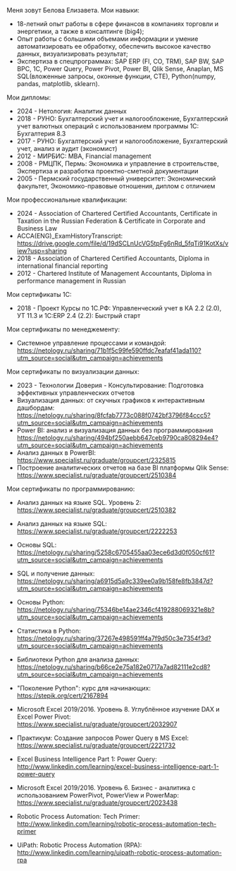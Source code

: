 Меня зовут Белова Елизавета.
Мои навыки:
- 18-летний опыт работы в сфере финансов в компаниях торговли и энергетики, а также в консалтинге (big4);
- Опыт работы с большими объемами информации и умение автоматизировать ее обработку, обеспечить высокое качество данных, визуализировать результат;
- Экспертиза в спецпрограммах:
SAP ERP (FI, CO, TRM), SAP BW, SAP BPC, 1С,
Power Query, Power Pivot, Power BI, Qlik Sense, Anaplan,
MS SQL(вложенные запросы, оконные функции, CTE), Python(numpy, pandas, matplotlib, sklearn).

Мои дипломы:
- 2024 - Нетология: Аналитик данных
- 2018 - РУНО: Бухгалтерский учет и налогообложение, Бухгалтерский учет валютных операций с использованием программы 1С: Бухгалтерия 8.3
- 2017 - РУНО: Бухгалтерский учет и налогообложение, Бухгалтерский учет, анализ и аудит (экономист)
- 2012 - МИРБИС: МВА, Financial management
- 2008 - РМЦПК, Пермь: Экономика и управление в строительстве, Экспертиза и разработка проектно-сметной
документации
- 2005 - Пермский государственный университет: Экономический факультет, Экономико-правовые отношения, диплом с отличием

Мои профессиональные квалификации:
- 2024 - Association of Chartered Certified Accountants, Certificate in Taxation in the Russian Federation & Certificate in Corporate and Business Law
- ACCA(ENG)_ExamHistoryTranscript: https://drive.google.com/file/d/19dSCLnUcVG5tpFg6nRd_5fqTi91KotXs/view?usp=sharing
- 2018 - Association of Chartered Certified Accountants, Diploma in international financial reporting
- 2012 - Chartered Institute of Management Accountants, Diploma in performance management in Russian

Мои сертификаты 1С:
- 2018 - Проект Курсы по 1С.РФ: Управленческий учет в КА 2.2 (2.0), УТ 11.3 и 1C:ERP 2.4 (2.2): Быстрый старт

Мои сертификаты по менеджементу:
- Системное управление процессами и командой: https://netology.ru/sharing/71b1f5c99fe590ffdc7eafaf41ada110?utm_source=social&utm_campaign=achievements

Мои сертификаты по визуализации данных:
- 2023 - Технологии Доверия - Консультирование: Подготовка эффективных управленческих отчетов
- Визуализация данных: от скучных графиков к интерактивным дашбордам: https://netology.ru/sharing/8fcfab7773c088f0742bf3796f84ccc5?utm_source=social&utm_campaign=achievements
- Power BI: анализ и визуализация данных без программирования https://netology.ru/sharing/494bf250aebb647ceb9790ca808294e4?utm_source=social&utm_campaign=achievements
- Анализ данных в PowerBI: https://www.specialist.ru/graduate/groupcert/2325815
- Построение аналитических отчетов на базе BI платформы Qlik Sense: https://www.specialist.ru/graduate/groupcert/2510384

Мои сертификаты по программированию:

- Анализ данных на языке SQL. Уровень 2: https://www.specialist.ru/graduate/groupcert/2510382
- Анализ данных на языке SQL: https://www.specialist.ru/graduate/groupcert/2222253
- Основы SQL: https://netology.ru/sharing/5258c6705455aa03ece6d3d0f050cf61?utm_source=social&utm_campaign=achievements
- SQL и получение данных: https://netology.ru/sharing/a6915d5a9c339ee0a9b158fe8fb3847d?utm_source=social&utm_campaign=achievements

- Основы Python: https://netology.ru/sharing/75346be14ae2346cf419288069321e8b?utm_source=social&utm_campaign=achievements
- Статистика в Python: https://netology.ru/sharing/37267e498591ff4a7f9d50c3e7354f3d?utm_source=social&utm_campaign=achievements
- Библиотеки Python для анализа данных: https://netology.ru/sharing/b66ce2e75a182e0717a7ad82111e2cd8?utm_source=social&utm_campaign=achievements
- "Поколение Python": курс для начинающих: https://stepik.org/cert/2167894

- Microsoft Excel 2019/2016. Уровень 8. Углублённое изучение DAX и Excel Power Pivot: https://www.specialist.ru/graduate/groupcert/2032907
- Практикум: Создание запросов Power Query в MS Excel: https://www.specialist.ru/graduate/groupcert/2221732
- Excel Business Intelligence Part 1: Power Query: http://www.linkedin.com/learning/excel-business-intelligence-part-1-power-query
- Microsoft Excel 2019/2016. Уровень 6. Бизнес - аналитика с использованием PowerPivot, PowerView и PowerMap: https://www.specialist.ru/graduate/groupcert/2023438

- Robotic Process Automation: Tech Primer: http://www.linkedin.com/learning/robotic-process-automation-tech-primer
- UiPath: Robotic Process Automation (RPA): http://www.linkedin.com/learning/uipath-robotic-process-automation-rpa

